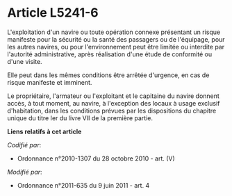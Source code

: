 # Article L5241-6

L'exploitation d'un navire ou toute opération connexe présentant un risque manifeste pour la sécurité ou la santé des
passagers ou de l'équipage, pour les autres navires, ou pour l'environnement peut être limitée ou interdite par l'autorité
administrative, après réalisation d'une étude de conformité ou d'une visite.

Elle peut dans les mêmes conditions être arrêtée d'urgence, en cas de risque manifeste et imminent. 

Le propriétaire, l'armateur ou l'exploitant et le capitaine du navire donnent accès, à tout moment, au navire, à l'exception
des locaux à usage exclusif d'habitation, dans les conditions prévues par les dispositions du chapitre unique du titre Ier du
livre VII de la première partie.

**Liens relatifs à cet article**

_Codifié par_:

  - Ordonnance n°2010-1307 du 28 octobre 2010 - art. (V)

_Modifié par_:

  - Ordonnance n°2011-635 du 9 juin 2011 - art. 4
